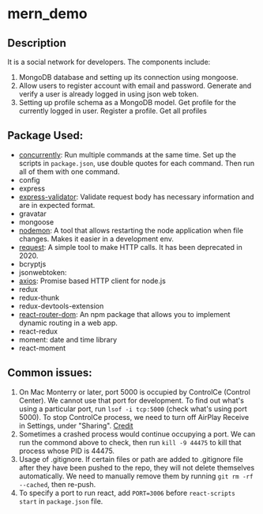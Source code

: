 # mern_demo

## Description

It is a social network for developers. The components include:

1. MongoDB database and setting up its connection using mongoose.
2. Allow users to register account with email and password. Generate and verify a user is already logged in using json web token.
3. Setting up profile schema as a MongoDB model. Get profile for the currently logged in user. Register a profile. Get all profiles

## Package Used:

- [concurrently](https://www.npmjs.com/package/concurrently): Run multiple commands at the same time. Set up the scripts in `package.json`, use double quotes for each command. Then run all of them with one command.
- config
- express
- [express-validator](https://express-validator.github.io/docs/): Validate request body has necessary information and are in expected format.
- gravatar
- mongoose
- [nodemon](https://www.npmjs.com/package/nodemon): A tool that allows restarting the node application when file changes. Makes it easier in a development env.
- [request](https://www.npmjs.com/package/request?activeTab=readme): A simple tool to make HTTP calls. It has been deprecated in 2020.
- bcryptjs
- jsonwebtoken:
- [axios](https://www.npmjs.com/package/axios): Promise based HTTP client for node.js
- redux
- redux-thunk
- redux-devtools-extension
- [react-router-dom](https://www.geeksforgeeks.org/what-is-react-router-dom/): An npm package that allows you to implement dynamic routing in a web app.
- react-redux
- moment: date and time library
- react-moment

## Common issues:

1. On Mac Monterry or later, port 5000 is occupied by ControlCe (Control Center). We cannot use that port for development. To find out what's using a particular port, run `lsof -i tcp:5000` (check what's using port 5000). To stop ControlCe process, we need to turn off AirPlay Receive in Settings, under "Sharing". [Credit](https://developer.apple.com/forums/thread/682332)
2. Sometimes a crashed process would continue occupying a port. We can run the commond above to check, then run `kill -9 44475` to kill that process whose PID is 44475.
3. Usage of .gitignore. If certain files or path are added to .gitignore file after they have been pushed to the repo, they will not delete themselves automatically. We need to manually remove them by running `git rm -rf --cached`, then re-push.
4. To specify a port to run react, add `PORT=3006` before `react-scripts start` in `package.json` file.
